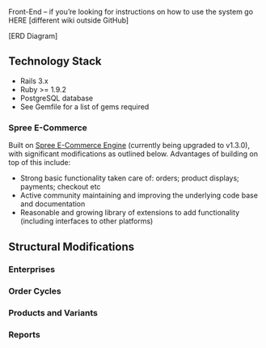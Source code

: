 Front-End – if you’re looking for instructions on how to use the system go HERE [different wiki outside GitHub]

[ERD Diagram]

## Technology Stack

*  Rails 3.x
*  Ruby >= 1.9.2
*  PostgreSQL database
*  See Gemfile for a list of gems required

### Spree E-Commerce
Built on [Spree E-Commerce Engine](http://spreecommerce.com/) (currently being upgraded to v1.3.0), with significant modifications as outlined below. Advantages of building on top of this include:
* Strong basic functionality taken care of: orders; product displays; payments; checkout etc
* Active community maintaining and improving the underlying code base and documentation
* Reasonable and growing library of extensions to add functionality (including interfaces to other platforms)

## Structural Modifications

### Enterprises

### Order Cycles

### Products and Variants

### Reports
 